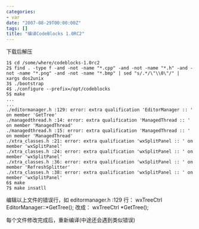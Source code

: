 ```yaml
---
categories:
- var
date: "2007-08-29T00:00:00Z"
tags: []
title: "编译CodeBlocks 1.0RC2"
---
```


下载后解压

    1$ cd /some/where/codeblocks-1.0rc2
    2$ find . -type f -and -not -name "*.cpp" -and -not -name "*.h" -and -not -name "*.png" -and -not -name "*.bmp" | sed "s/.*/\"\\0\"/" | xargs dos2unix 
    3$ ./bootstrap
    4$ ./configure --prefix=/opt/codeblocks
    5$ make
    ...
    ...
    ./editormanager.h :129: error: extra qualification 'EditorManager :: ' on member 'GetTree'
    ./managedthread.h :14: error: extra qualification 'ManagedThread :: ' on member 'ManagedThread' 
    ./managedthread.h :15: error: extra qualification 'ManagedThread :: ' on member 'ManagedThread'
    ./xtra_classes.h :21: error: extra qualification 'wxSplitPanel :: ' on member 'wxSplitPanel'
    ./xtra_classes.h :24: error: extra qualification 'wxSplitPanel :: ' on member 'wxSplitPanel' 
    ./xtra_classes.h :36: error: extra qualification 'wxSplitPanel :: ' on member 'RefreshSplitter'
    ./xtra_classes.h :38: error: extra qualification 'wxSplitPanel :: ' on member 'wxSplitPanel'
    6$ make
    7$ make insatll

编辑以上文件的错误行，如 editormanager.h :129 行：
wxTreeCtrl EditorManager::*GetTree();
改成：
wxTreeCtrl *GetTree();

每个文件修改完成后，重新编译(中途还会遇到类似错误)
